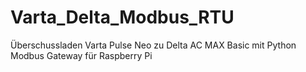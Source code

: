 # Varta_Delta_Modbus_RTU
Überschussladen Varta Pulse Neo zu Delta AC MAX Basic mit Python Modbus Gateway für Raspberry Pi

